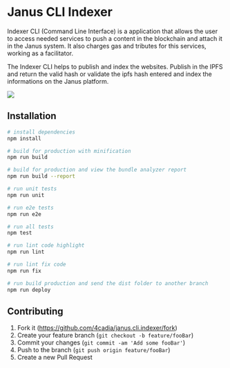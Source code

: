 # Janus CLI Indexer
Indexer CLI (Command Line Interface) is a application  that allows the user to access needed services to push a content in the blockchain and attach it in the Janus system. It also charges gas and tributes for this services, working as a facilitator.

The Indexer CLI helps to publish and index the websites. Publish in the IPFS and return the valid hash or validate the ipfs hash entered and index the informations on the Janus platform.


![](header.png)

## Installation

``` bash
# install dependencies
npm install

# build for production with minification
npm run build

# build for production and view the bundle analyzer report
npm run build --report

# run unit tests
npm run unit

# run e2e tests
npm run e2e

# run all tests
npm test

# run lint code highlight
npm run lint

# run lint fix code
npm run fix

# run build production and send the dist folder to another branch
npm run deploy
```

## Contributing

1. Fork it (<https://github.com/4cadia/janus.cli.indexer/fork>)
2. Create your feature branch (`git checkout -b feature/fooBar`)
3. Commit your changes (`git commit -am 'Add some fooBar'`)
4. Push to the branch (`git push origin feature/fooBar`)
5. Create a new Pull Request

<!-- Markdown link & img dfn's -->
[npm-image]: https://img.shields.io/npm/v/datadog-metrics.svg?style=flat-square
[npm-url]: https://npmjs.org/package/datadog-metrics
[npm-downloads]: https://img.shields.io/npm/dm/datadog-metrics.svg?style=flat-square
[travis-image]: https://img.shields.io/travis/dbader/node-datadog-metrics/master.svg?style=flat-square
[travis-url]: https://travis-ci.org/dbader/node-datadog-metrics
[wiki]: https://github.com/yourname/yourproject/wiki
